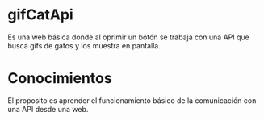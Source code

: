 # gifCatApi
Es una web básica donde al oprimir un botón se trabaja con una API que busca gifs de gatos y los muestra en pantalla.

# Conocimientos
El proposito es aprender el funcionamiento básico de la comunicación con una API desde una web.
